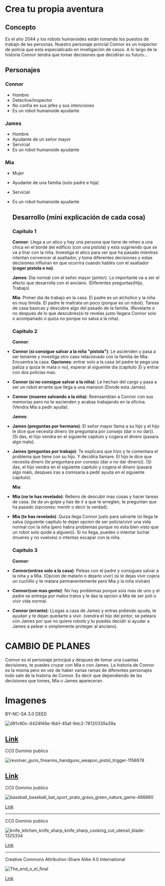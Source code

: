 # Crea tu propia aventura
## Concepto
Es el año 2044 y los robots humanoides están tomando los puestos de trabajo de las personas. Nuestro personaje princial Connor es un inspector de policia que esta especialicado en invetigación de casos. A lo largo de la historia Connor tendra que tomar decisiones que decidiran su futuro...
## Personajes
### Connor
- Hombre
- Detective/inspector
- No confia en sus jefes y sus intenciones
- Es un robot humanoide ayudante
### James
- Hombre
- Ayudante de un señor mayor
- Servicial
- Es un robot humanoide ayudante
### Mia
- Mujer
- Ayudante de una familia (solo padre e hija)
- Servicial
- Es un robot humanoide ayudante
  ## Desarrollo (mini explicación de cada cosa)
  ### Capitulo 1
    **Connor**: Llega a un atico y hay una persona que tiene de rehen a una chica en el borde del edificio (con una pistola) y esta sugiriendo que se va a tirar con la niña. Investiga el atico para ver que ha pasado mientras intentan convencer al asaltador, y toma diferentes decisiones y estas decisiones influiran en que ocurrira cuando hables con el asaltador **(coger pistola o no)**.

  
    **James**: Dia normal con el señor mayor (pintor). Lo importante va a ser el afecto que desarrolla con el anciano. (Diferentes preguntas(Hijo, Trabajo)

  
  **Mia**: Primer dia de trabajo en la casa. El padre es un alcholico y la niña es muy timida. El padre le maltrata un poco (porque es un robot). Tareas de casa basicas y descubre algo del pasado de la familia. (Revelarte o no despues de lo que descubres(si te revelas justo llegara Connor solo o acompañado o quiza no porque no salva a la niña).
  ### Capitulo 2
    **Connor**:
 - **Connor (si consigue salvar a la niña "pistola")**: Le ascienden y pasa a ser teniente y investiga otro caso relacionado con la familia de Mia. Encuentra la casa. **Opciones**: entrar solo a la casa (el padre te pega una paliza y quiza te mata o no), esperar al sigueinte dia (capitulo 3) y entrar con dos policias mas.
 - **Connor (si no consigue salvar a la niña)**: Le hechan del cargo y pasa a ser un robot errante que llega a una mansion (Donde esta James).
 - **Connor (mueres salvando a la niña)**: Reensamblan a Connor con sus memorias pero no te ascienden y acabas trabajando en la oficina. (Vendra Mia a pedir ayuda).


    **James**:
 - **James (preguntas por hermano)**: El señor mayor llama a su hijo y el hijo le dice que necesita dinero (te preguntara por consejo (dar o no dar)). (Si das, el hijo vendra en el siguiente capitulo y cogera el dinero (pasara algo malo).
 - **James (preguntas por trabajo)**: Te explicara que hizo y te comentara el problema que tiene con su hijo. Y decidira llamare. El hijo le dice que necesita dinero (te preguntara por consejo (dar o no dar dinero)). (Si das, el hijo vendra en el siguiente capitulo y cogera el dinero (pasara algo malo, despues iras a comisaria a pedir ayuda en el siguiente capitulo).


    **Mia**:
- **Mia (no te has revelado)**: Relleno de descubir mas cosas y hacer tareas de casa. (te da un golpe y has de ir a que te arreglen, te preguntan que ha pasado (opciones: menitr o decir la verdad).
- **Mia (te has revelado)**: Quiza llega Connor justo para salvarte (si llega te salva (siguiente capitulo te dejan opcion de ser policia/vivir una vida normal con la niña (pero habra problemas porque no esta bien visto que un robot solo quide a alguien)). Si no llega, puedes o intentar luchar (mueres y no vuelves) o intentas escapar con la niña.

  ### Capitulo 3
    **Connor**:
- **Connor(entras solo a la casa)**: Peleas con el padre y consigues salvar a la niña y a Mia. (Opcion de matarlo o dejarlo vivir) (si le dejas vivir cojera un cuchillo y te matara permanentemente pero Mia y la niña viviran)
- **Connor(con mas gente)**: No hay problemas porque sois mas de uno y el padre se entrega por malos tratos y le das la opcion a Mia de ser poli o vivir vida normal.
- **Connor (errante)**: LLegas a casa de James y entras pidiendo ayuda, te ayudan y te dejan quedarte a vivir. (vendra el hijo del pintor, se peleara con James por que no quiere robots y tu puedes decidir si ayudar a James a pelear o simplemente proteger al anciano).

# CAMBIO DE PLANES
Connor es el personaje principal y despues de tomar una cuantas decisiones, te puedes cruzar con Mia o con James. La historia de Connor es la misma pero en vez de haber varias ramas de diferentes personajes todo sale de la historia de Connor. Es decir que dependiendo de las decisiones que tomes, Mia o James apareceran.

# Imagenes 
BY-NC-SA 3.0 DEED


![d91v90c-4424f46e-fbb1-45af-9dc2-78120339a39a](https://github.com/Spaikyjordi/Videojuegos-Jordi/assets/144990855/5ad33f65-3fdc-4c90-a585-d6052d87929b)


[Link](https://github.com/Spaikyjordi/Videojuegos-Jordi/assets/144990855/5ad33f65-3fdc-4c90-a585-d6052d87929b)
---
CC0 Dominio publico


![revolver_guns_firearms_handguns_weapon_pistol_trigger-1158878](https://github.com/Spaikyjordi/Videojuegos-Jordi/assets/144990855/c7302a2d-67da-41ee-b328-133eb81e7df3)


[Link](https://github.com/Spaikyjordi/Videojuegos-Jordi/assets/144990855/c7302a2d-67da-41ee-b328-133eb81e7df3)
---

CC0 Dominio publico


![baseball_baseball_bat_sport_prato_grass_green_nature_game-498890](https://github.com/Spaikyjordi/Videojuegos-Jordi/assets/144990855/1fb418b2-d98e-461e-818a-8c5f3892bdae)


[Link](https://github.com/Spaikyjordi/Videojuegos-Jordi/assets/144990855/1fb418b2-d98e-461e-818a-8c5f3892bdae)

---
CC0 Dominio publico


![knife_kitchen_knife_sharp_knife_sharp_cooking_cut_utensil_blade-1325334](https://github.com/Spaikyjordi/Videojuegos-Jordi/assets/144990855/e8c4fecb-fdd2-4e99-b9f3-fd5a98735085)


[Link](https://github.com/Spaikyjordi/Videojuegos-Jordi/assets/144990855/e8c4fecb-fdd2-4e99-b9f3-fd5a98735085)

---
Creative Commons Attribution-Share Alike 4.0 International


![The_end_o_el_final](https://github.com/Spaikyjordi/Videojuegos-Jordi/assets/144990855/d09c76f4-d51f-4219-9f38-4a5c9bac3702)


[Link](https://github.com/Spaikyjordi/Videojuegos-Jordi/assets/144990855/d09c76f4-d51f-4219-9f38-4a5c9bac3702)
